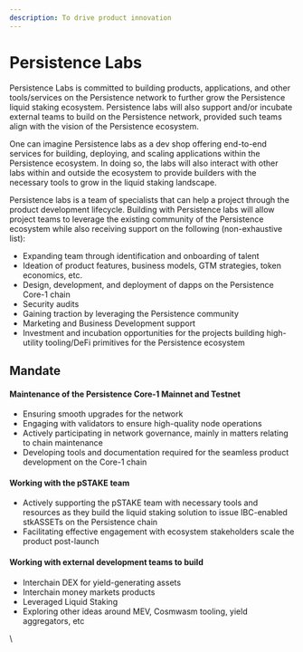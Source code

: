```yaml
---
description: To drive product innovation
---
```


# Persistence Labs

Persistence Labs is committed to building products, applications, and other tools/services on the Persistence network to further grow the Persistence liquid staking ecosystem. Persistence labs will also support and/or incubate external teams to build on the Persistence network, provided such teams align with the vision of the Persistence ecosystem.

One can imagine Persistence labs as a dev shop offering end-to-end services for building, deploying, and scaling applications within the Persistence ecosystem. In doing so, the labs will also interact with other labs within and outside the ecosystem to provide builders with the necessary tools to grow in the liquid staking landscape.&#x20;

Persistence labs is a team of specialists that can help a project through the product development lifecycle. Building with Persistence labs will allow project teams to leverage the existing community of the Persistence ecosystem while also receiving support on the following (non-exhaustive list):

* Expanding team through identification and onboarding of talent
* Ideation of product features, business models, GTM strategies, token economics, etc.
* Design, development, and deployment of dapps on the Persistence Core-1 chain
* Security audits
* Gaining traction by leveraging the Persistence community
* Marketing and Business Development support
* Investment and incubation opportunities for the projects building high-utility tooling/DeFi primitives for the Persistence ecosystem

## **Mandate**

#### Maintenance of the Persistence Core-1 Mainnet and Testnet

* Ensuring smooth upgrades for the network
* Engaging with validators to ensure high-quality node operations
* Actively participating in network governance, mainly in matters relating to chain maintenance
* Developing tools and documentation required for the seamless product development on the Core-1 chain

#### Working with the pSTAKE team

* Actively supporting the pSTAKE team with necessary tools and resources as they build the liquid staking solution to issue IBC-enabled stkASSETs on the Persistence chain
* Facilitating effective engagement with ecosystem stakeholders scale the product post-launch

#### Working with external development teams to build

* Interchain DEX for yield-generating assets
* Interchain money markets products&#x20;
* Leveraged Liquid Staking
* Exploring other ideas around MEV, Cosmwasm tooling, yield aggregators, etc

\
